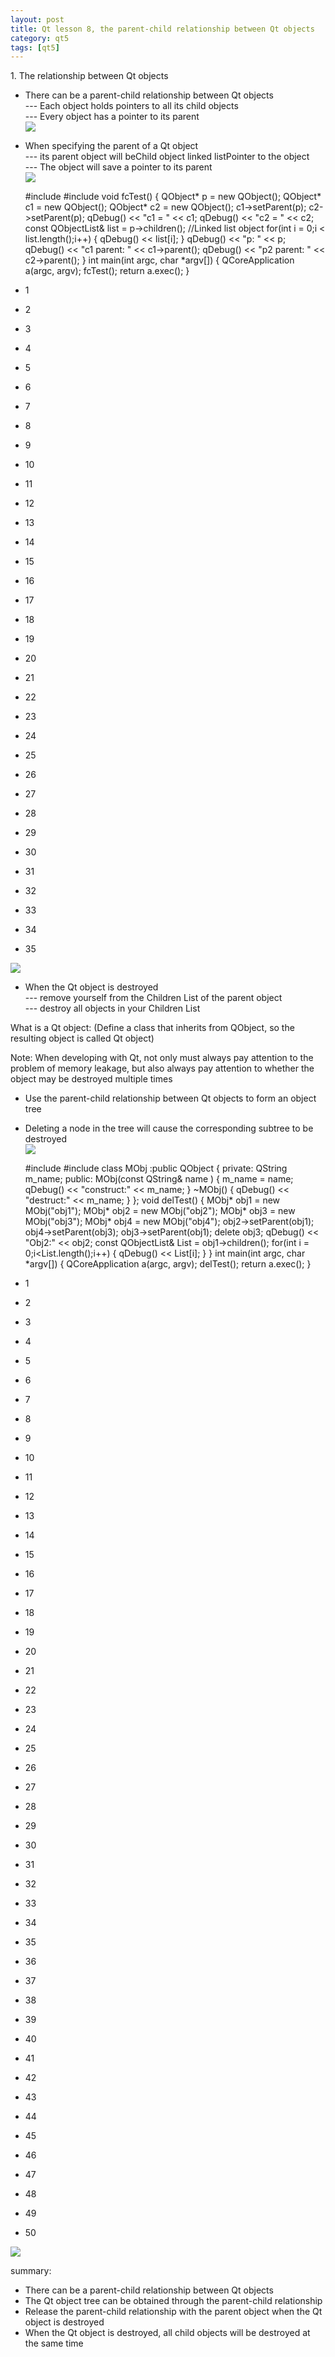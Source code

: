 ```yaml
---
layout: post
title: Qt lesson 8, the parent-child relationship between Qt objects
category: qt5
tags: [qt5]
---
```

1\. The relationship between Qt objects

* There can be a parent-child relationship between Qt objects  
--- Each object holds pointers to all its child objects  
--- Every object has a pointer to its parent  
![ ](/public/assets/2021-07-25/a05b0a6405abdcd64cff5a32ba5ff7f4.png)
* When specifying the parent of a Qt object  
--- its parent object will beChild object linked listPointer to the object  
--- The object will save a pointer to its parent  
![ ](/public/assets/2021-07-25/ccb1e44263906b76b6cf44020238d5e0.png)
    
    #include <QCoreApplication> #include <QDebug> void fcTest() { QObject* p = new QObject(); QObject* c1 = new QObject(); QObject* c2 = new QObject(); c1->setParent(p); c2->setParent(p); qDebug() << "c1 = " << c1; qDebug() << "c2 = " << c2; const QObjectList& list = p->children(); //Linked list object for(int i = 0;i < list.length();i++) { qDebug() << list[i]; } qDebug() << "p: " << p; qDebug() << "c1 parent: " << c1->parent(); qDebug() << "p2 parent: " << c2->parent(); } int main(int argc, char *argv[]) { QCoreApplication a(argc, argv); fcTest(); return a.exec(); } 
    

* 1

* 2

* 3

* 4

* 5

* 6

* 7

* 8

* 9

* 10

* 11

* 12

* 13

* 14

* 15

* 16

* 17

* 18

* 19

* 20

* 21

* 22

* 23

* 24

* 25

* 26

* 27

* 28

* 29

* 30

* 31

* 32

* 33

* 34

* 35

![ ](/public/assets/2021-07-25/bcd0239732a4734902933846ee1953a0.png)

* When the Qt object is destroyed  
--- remove yourself from the Children List of the parent object  
--- destroy all objects in your Children List

What is a Qt object: (Define a class that inherits from QObject, so the resulting object is called Qt object)

Note: When developing with Qt, not only must always pay attention to the problem of memory leakage, but also always pay attention to whether the object may be destroyed multiple times

* Use the parent-child relationship between Qt objects to form an object tree
* Deleting a node in the tree will cause the corresponding subtree to be destroyed  
![ ](/public/assets/2021-07-25/db435191be7da2b0e930d0203ffb1919.png)
    
    #include <QCoreApplication> #include <QDebug> class MObj :public QObject { private: QString m_name; public: MObj(const QString& name ) { m_name = name; qDebug() << "construct:" << m_name; } ~MObj() { qDebug() << "destruct:" << m_name; } }; void delTest() { MObj* obj1 = new MObj("obj1"); MObj* obj2 = new MObj("obj2"); MObj* obj3 = new MObj("obj3"); MObj* obj4 = new MObj("obj4"); obj2->setParent(obj1); obj4->setParent(obj3); obj3->setParent(obj1); delete obj3; qDebug() << "Obj2:" << obj2; const QObjectList& List = obj1->children(); for(int i = 0;i<List.length();i++) { qDebug() << List[i]; } } int main(int argc, char *argv[]) { QCoreApplication a(argc, argv); delTest(); return a.exec(); } 
    

* 1

* 2

* 3

* 4

* 5

* 6

* 7

* 8

* 9

* 10

* 11

* 12

* 13

* 14

* 15

* 16

* 17

* 18

* 19

* 20

* 21

* 22

* 23

* 24

* 25

* 26

* 27

* 28

* 29

* 30

* 31

* 32

* 33

* 34

* 35

* 36

* 37

* 38

* 39

* 40

* 41

* 42

* 43

* 44

* 45

* 46

* 47

* 48

* 49

* 50

![ ](/public/assets/2021-07-25/bbb71b408f8ea1cc0ab5b9cac69b4f42.png)

summary:

* There can be a parent-child relationship between Qt objects
* The Qt object tree can be obtained through the parent-child relationship
* Release the parent-child relationship with the parent object when the Qt object is destroyed
* When the Qt object is destroyed, all child objects will be destroyed at the same time